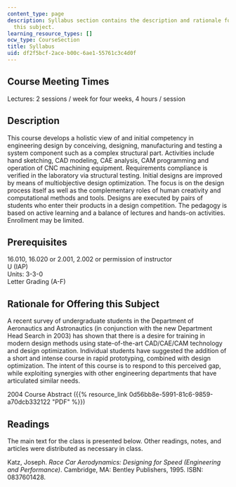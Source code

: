 ```yaml
---
content_type: page
description: Syllabus section contains the description and rationale for offering
  this subject.
learning_resource_types: []
ocw_type: CourseSection
title: Syllabus
uid: df2f5bcf-2ace-b00c-6ae1-55761c3c4d0f
---
```


Course Meeting Times
--------------------

Lectures: 2 sessions / week for four weeks, 4 hours / session

Description
-----------

This course develops a holistic view of and initial competency in engineering design by conceiving, designing, manufacturing and testing a system component such as a complex structural part. Activities include hand sketching, CAD modeling, CAE analysis, CAM programming and operation of CNC machining equipment. Requirements compliance is verified in the laboratory via structural testing. Initial designs are improved by means of multiobjective design optimization. The focus is on the design process itself as well as the complementary roles of human creativity and computational methods and tools. Designs are executed by pairs of students who enter their products in a design competition. The pedagogy is based on active learning and a balance of lectures and hands-on activities. Enrollment may be limited.

Prerequisites
-------------

16.010, 16.020 or 2.001, 2.002 or permission of instructor  
U (IAP)  
Units: 3-3-0  
Letter Grading (A-F)

Rationale for Offering this Subject
-----------------------------------

A recent survey of undergraduate students in the Department of Aeronautics and Astronautics (in conjunction with the new Department Head Search in 2003) has shown that there is a desire for training in modern design methods using state-of-the-art CAD/CAE/CAM technology and design optimization. Individual students have suggested the addition of a short and intense course in rapid prototyping, combined with design optimization. The intent of this course is to respond to this perceived gap, while exploiting synergies with other engineering departments that have articulated similar needs.

2004 Course Abstract ({{% resource_link 0d56bb8e-5991-81c6-9859-a70dcb332122 "PDF" %}})

Readings
--------

The main text for the class is presented below. Other readings, notes, and articles were distributed as necessary in class.

Katz, Joseph. _Race Car Aerodynamics: Designing for Speed (Engineering and Performance)_. Cambridge, MA: Bentley Publishers, 1995. ISBN: 0837601428.